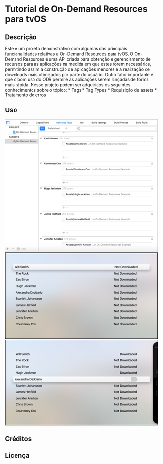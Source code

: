 # Tutorial de On-Demand Resources para tvOS

Descrição
-----------
  Este é um projeto demonstrativo com algumas das principais funcionalidades relativas a On-Demand Resources para tvOS.
  O On-Demand Resources é uma API criada para obtenção e gerenciamento de recursos para as aplicações na medida em que estes forem necessários, permitindo assim a construção de aplicações menores e a realização de downloads mais otimizados por parte do usuário. Outro fator importante é que o bom uso do ODR permite as aplicações serem lançadas de forma mais rápida.
  Nesse projeto podem ser adquiridos os seguintes conhecimentos sobre o tópico:
	* Tags
	* Tag Types
	* Requisição de assets
	* Tratamento de erros


Uso
----------
![](/Screenshots/Screen1.png)
![](/Screenshots/Screen2.png)
![](/Screenshots/Screen3.png)

Créditos
--------

Licença
--------
